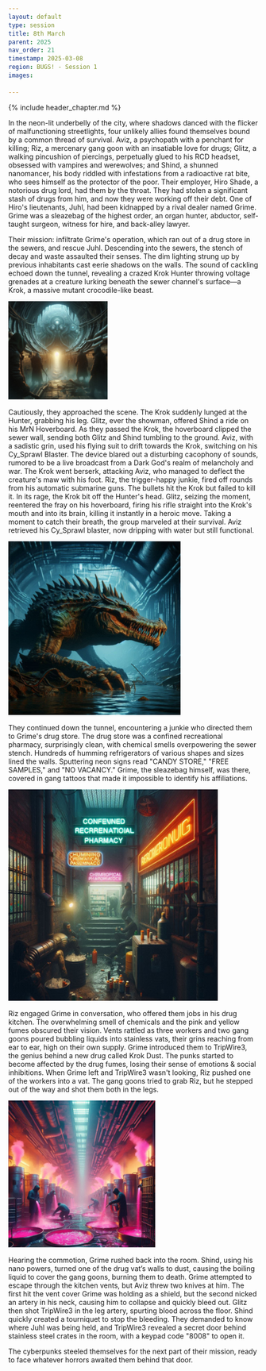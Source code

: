 ```yaml
---
layout: default
type: session
title: 8th March
parent: 2025
nav_order: 21
timestamp: 2025-03-08
region: BUGS! - Session 1
images:

---
```


{% include header_chapter.md %}

In the neon-lit underbelly of the city, where shadows danced with the flicker of malfunctioning streetlights, four unlikely allies found themselves bound by a common thread of survival. Aviz, a psychopath with a penchant for killing; Riz, a mercenary gang goon with an insatiable love for drugs; Glitz, a walking pincushion of piercings, perpetually glued to his RCD headset, obsessed with vampires and werewolves; and Shind, a shunned nanomancer, his body riddled with infestations from a radioactive rat bite, who sees himself as the protector of the poor. Their employer, Hiro Shade, a notorious drug lord, had them by the throat. They had stolen a significant stash of drugs from him, and now they were working off their debt. One of Hiro's lieutenants, Juhl, had been kidnapped by a rival dealer named Grime. Grime was a sleazebag of the highest order, an organ hunter, abductor, self-taught surgeon, witness for hire, and back-alley lawyer. 

Their mission: infiltrate Grime's operation, which ran out of a drug store in the sewers, and rescue Juhl. Descending into the sewers, the stench of decay and waste assaulted their senses. The dim lighting strung up by previous inhabitants cast eerie shadows on the walls. The sound of cackling echoed down the tunnel, revealing a crazed Krok Hunter throwing voltage grenades at a creature lurking beneath the sewer channel's surface—a Krok, a massive mutant crocodile-like beast.

![](../../imgs/Pasted%20image%2020250422152043.png)

Cautiously, they approached the scene. The Krok suddenly lunged at the Hunter, grabbing his leg. Glitz, ever the showman, offered Shind a ride on his MrN Hoverboard. As they passed the Krok, the hoverboard clipped the sewer wall, sending both Glitz and Shind tumbling to the ground. Aviz, with a sadistic grin, used his flying suit to drift towards the Krok, switching on his Cy_Sprawl Blaster. The device blared out a disturbing cacophony of sounds, rumored to be a live broadcast from a Dark God's realm of melancholy and war. The Krok went berserk, attacking Aviz, who managed to deflect the creature's maw with his foot. Riz, the trigger-happy junkie, fired off rounds from his automatic submarine guns. The bullets hit the Krok but failed to kill it. In its rage, the Krok bit off the Hunter's head. Glitz, seizing the moment, reentered the fray on his hoverboard, firing his rifle straight into the Krok's mouth and into its brain, killing it instantly in a heroic move. Taking a moment to catch their breath, the group marveled at their survival. Aviz retrieved his Cy_Sprawl blaster, now dripping with water but still functional. 

![](../../imgs/Pasted%20image%2020250422152102.png)


They continued down the tunnel, encountering a junkie who directed them to Grime's drug store. The drug store was a confined recreational pharmacy, surprisingly clean, with chemical smells overpowering the sewer stench. Hundreds of humming refrigerators of various shapes and sizes lined the walls. Sputtering neon signs read "CANDY STORE," "FREE SAMPLES," and "NO VACANCY." Grime, the sleazebag himself, was there, covered in gang tattoos that made it impossible to identify his affiliations.

![](../../imgs/Pasted%20image%2020250422152123.png)

Riz engaged Grime in conversation, who offered them jobs in his drug kitchen. The overwhelming smell of chemicals and the pink and yellow fumes obscured their vision. Vents rattled as three workers and two gang goons poured bubbling liquids into stainless vats, their grins reaching from ear to ear, high on their own supply. Grime introduced them to TripWire3, the genius behind a new drug called Krok Dust. The punks started to become affected by the drug fumes, losing their sense of emotions & social inhibitions. When Grime left and TripWire3 wasn't looking, Riz pushed one of the workers into a vat. The gang goons tried to grab Riz, but he stepped out of the way and shot them both in the legs. 

![](../../imgs/Pasted%20image%2020250422152142.png)

Hearing the commotion, Grime rushed back into the room. Shind, using his nano powers, turned one of the drug vat’s walls to dust, causing the boiling liquid to cover the gang goons, burning them to death. Grime attempted to escape through the kitchen vents, but Aviz threw two knives at him. The first hit the vent cover Grime was holding as a shield, but the second nicked an artery in his neck, causing him to collapse and quickly bleed out. Glitz then shot TripWire3 in the leg artery, spurting blood across the floor. Shind quickly created a tourniquet to stop the bleeding. They demanded to know where Juhl was being held, and TripWire3 revealed a secret door behind stainless steel crates in the room, with a keypad code "8008" to open it. 

The cyberpunks steeled themselves for the next part of their mission, ready to face whatever horrors awaited them behind that door.